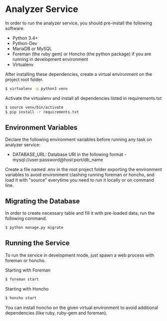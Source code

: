 # Analyzer Service

In order to run the analyzer service, you should pre-install the following software.

- Python 3.4+
- Python-Dev
- MariaDB or MySQL
- Foreman (the ruby gem) or Honcho (the python package) if you are running in development environment
- Virtualenv

After installing these dependencies, create a virtual environment on the project root folder.

```bash
$ virtualenv -p python3 venv
```

Activate the virtualenv and install all dependencies listed in requirements.txt

```bash
$ source venv/bin/activate
$ pip install -r requirements.txt
```

## Environment Variables

Declare the following environment variables before running any task on analyzer service:

- DATABASE_URL: Database URI in the following format - mysql://user:password@host:port/db_name

Create a file named .env in the root project folder exporting the environment variables to avoid
environment clashing running foreman or honcho, and load it with "source" everytime you need to
run it locally or on command line.

## Migrating the Database

In order to create necessary table and fill it with pre-loaded data, run the following command.

```bash
$ python manage.py migrate
```

## Running the Service

To run the service in development mode, just spawn a web process with foreman or honcho.

Starting with Foreman

```bash
$ foreman start
```

Starting with Honcho
```bash
$ honcho start
```
You can install honcho on the given virtual environment to avoid additional dependencies (like ruby, ruby-gem and foreman).

